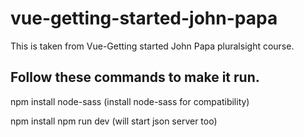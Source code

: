 ﻿# vue-getting-started-john-papa
This is taken from Vue-Getting started John Papa pluralsight course. 

## Follow these commands to make it run.

npm install node-sass (install node-sass for compatibility)

npm install
npm run dev (will start json server too)
